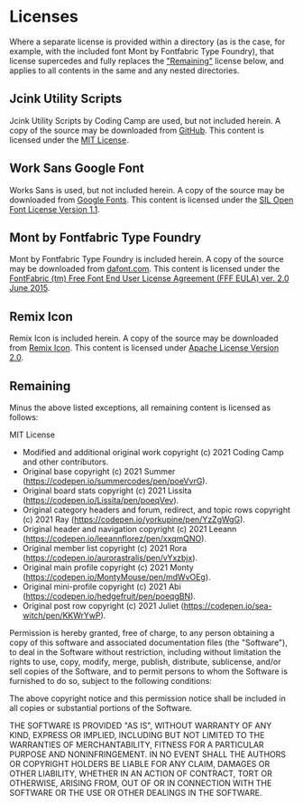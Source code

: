 # Licenses

Where a separate license is provided within a directory (as is the case, for example, with the included font Mont by Fontfabric Type Foundry), that license supercedes and fully replaces the ["Remaining"](#remaining) license below, and applies to all contents in the same and any nested directories.

## Jcink Utility Scripts

Jcink Utility Scripts by Coding Camp are used, but not included herein. A copy of the source may be downloaded from [GitHub](https://github.com/coding-camp-wiki/utility-scripts). This content is licensed under the [MIT License](https://github.com/coding-camp-wiki/utility-scripts/LICENSE).

## Work Sans Google Font

Works Sans is used, but not included herein. A copy of the source may be downloaded from [Google Fonts](https://fonts.google.com/specimen/Work+Sans). This content is licensed under the [SIL Open Font License Version 1.1](https://github.com/google/fonts/blob/main/ofl/worksans/OFL.txt).

## Mont by Fontfabric Type Foundry

Mont by Fontfabric Type Foundry is included herein. A copy of the source may be downloaded from [dafont.com](https://www.dafont.com/mont.font). This content is licensed under the [FontFabric (tm) Free Font End User License Agreement (FFF EULA) ver. 2.0 June 2015](</dist/assets/fonts/mont/FFF EULA ver. 2.0 June 2015.pdf>).

## Remix Icon

Remix Icon is included herein. A copy of the source may be downloaded from [Remix Icon](https://remixicon.com/). This content is licensed under [Apache License Version 2.0](/dist/assets/svg/remix-icon/LICENSE).

## Remaining

Minus the above listed exceptions, all remaining content is licensed as follows:

MIT License

-   Modified and additional original work copyright (c) 2021 Coding Camp and other contributors.
-   Original base copyright (c) 2021 Summer (https://codepen.io/summercodes/pen/poeVvrG).
-   Original board stats copyright (c) 2021 Lissita (https://codepen.io/Lissita/pen/poeqVev).
-   Original category headers and forum, redirect, and topic rows copyright (c) 2021 Ray (https://codepen.io/yorkupine/pen/YzZgWgG).
-   Original header and navigation copyright (c) 2021 Leeann (https://codepen.io/leeannflorez/pen/xxqmQNO).
-   Original member list copyright (c) 2021 Rora (https://codepen.io/aurorastralis/pen/vYxzbjx).
-   Original main profile copyright (c) 2021 Monty (https://codepen.io/MontyMouse/pen/mdWvOEg).
-   Original mini-profile copyright (c) 2021 Abi (https://codepen.io/hedgefruit/pen/poeqgBN).
-   Original post row copyright (c) 2021 Juliet (https://codepen.io/sea-witch/pen/KKWrYwP).

Permission is hereby granted, free of charge, to any person obtaining a copy
of this software and associated documentation files (the "Software"), to deal
in the Software without restriction, including without limitation the rights
to use, copy, modify, merge, publish, distribute, sublicense, and/or sell
copies of the Software, and to permit persons to whom the Software is
furnished to do so, subject to the following conditions:

The above copyright notice and this permission notice shall be included in all
copies or substantial portions of the Software.

THE SOFTWARE IS PROVIDED "AS IS", WITHOUT WARRANTY OF ANY KIND, EXPRESS OR
IMPLIED, INCLUDING BUT NOT LIMITED TO THE WARRANTIES OF MERCHANTABILITY,
FITNESS FOR A PARTICULAR PURPOSE AND NONINFRINGEMENT. IN NO EVENT SHALL THE
AUTHORS OR COPYRIGHT HOLDERS BE LIABLE FOR ANY CLAIM, DAMAGES OR OTHER
LIABILITY, WHETHER IN AN ACTION OF CONTRACT, TORT OR OTHERWISE, ARISING FROM,
OUT OF OR IN CONNECTION WITH THE SOFTWARE OR THE USE OR OTHER DEALINGS IN THE
SOFTWARE.
